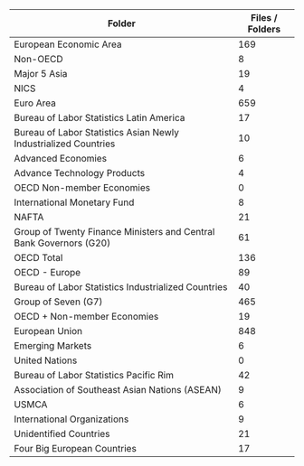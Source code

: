 | Folder                                                             |   Files / Folders |
|--------------------------------------------------------------------|-------------------|
| European Economic Area                                             |               169 |
| Non-OECD                                                           |                 8 |
| Major 5 Asia                                                       |                19 |
| NICS                                                               |                 4 |
| Euro Area                                                          |               659 |
| Bureau of Labor Statistics Latin America                           |                17 |
| Bureau of Labor Statistics Asian Newly Industrialized Countries    |                10 |
| Advanced Economies                                                 |                 6 |
| Advance Technology Products                                        |                 4 |
| OECD Non-member Economies                                          |                 0 |
| International Monetary Fund                                        |                 8 |
| NAFTA                                                              |                21 |
| Group of Twenty Finance Ministers and Central Bank Governors (G20) |                61 |
| OECD Total                                                         |               136 |
| OECD - Europe                                                      |                89 |
| Bureau of Labor Statistics Industrialized Countries                |                40 |
| Group of Seven (G7)                                                |               465 |
| OECD + Non-member Economies                                        |                19 |
| European Union                                                     |               848 |
| Emerging Markets                                                   |                 6 |
| United Nations                                                     |                 0 |
| Bureau of Labor Statistics Pacific Rim                             |                42 |
| Association of Southeast Asian Nations (ASEAN)                     |                 9 |
| USMCA                                                              |                 6 |
| International Organizations                                        |                 9 |
| Unidentified Countries                                             |                21 |
| Four Big European Countries                                        |                17 |